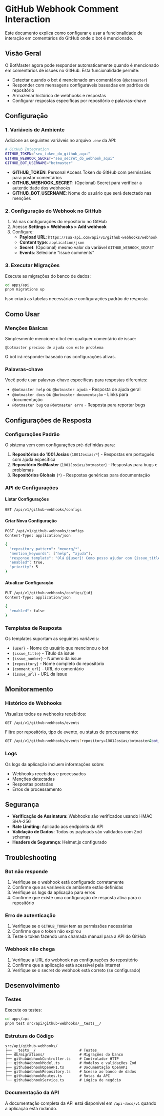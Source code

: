 # GitHub Webhook Comment Interaction

Este documento explica como configurar e usar a funcionalidade de interação em comentários do GitHub onde o bot é mencionado.

## Visão Geral

O BotMaster agora pode responder automaticamente quando é mencionado em comentários de issues no GitHub. Esta funcionalidade permite:

- Detectar quando o bot é mencionado em comentários (`@botmaster`)
- Responder com mensagens configuráveis baseadas em padrões de repositório
- Armazenar histórico de webhooks e respostas
- Configurar respostas específicas por repositório e palavras-chave

## Configuração

### 1. Variáveis de Ambiente

Adicione as seguintes variáveis no arquivo `.env` da API:

```bash
# GitHub Integration
GITHUB_TOKEN="seu_token_do_github_aqui"
GITHUB_WEBHOOK_SECRET="seu_secret_do_webhook_aqui"
GITHUB_BOT_USERNAME="botmaster"
```

- **GITHUB_TOKEN**: Personal Access Token do GitHub com permissões para postar comentários
- **GITHUB_WEBHOOK_SECRET**: (Opcional) Secret para verificar a autenticidade dos webhooks
- **GITHUB_BOT_USERNAME**: Nome do usuário que será detectado nas menções

### 2. Configuração do Webhook no GitHub

1. Vá nas configurações do repositório no GitHub
2. Acesse **Settings > Webhooks > Add webhook**
3. Configure:
   - **Payload URL**: `https://sua-api.com/api/v1/github-webhooks/webhook`
   - **Content type**: `application/json`
   - **Secret**: (Opcional) mesmo valor da variável `GITHUB_WEBHOOK_SECRET`
   - **Events**: Selecione "Issue comments"

### 3. Executar Migrações

Execute as migrações do banco de dados:

```bash
cd apps/api
pnpm migrations up
```

Isso criará as tabelas necessárias e configurações padrão de resposta.

## Como Usar

### Menções Básicas

Simplesmente mencione o bot em qualquer comentário de issue:

```
@botmaster preciso de ajuda com este problema
```

O bot irá responder baseado nas configurações ativas.

### Palavras-chave

Você pode usar palavras-chave específicas para respostas diferentes:

- `@botmaster help` ou `@botmaster ajuda` - Resposta de ajuda geral
- `@botmaster docs` ou `@botmaster documentação` - Links para documentação
- `@botmaster bug` ou `@botmaster erro` - Resposta para reportar bugs

## Configurações de Resposta

### Configurações Padrão

O sistema vem com configurações pré-definidas para:

1. **Repositórios do 1001Josias** (`1001Josias/*`) - Respostas em português com ajuda específica
2. **Repositório BotMaster** (`1001Josias/botmaster`) - Respostas para bugs e problemas
3. **Repositórios Globais** (`*`) - Respostas genéricas para documentação

### API de Configurações

#### Listar Configurações
```bash
GET /api/v1/github-webhooks/configs
```

#### Criar Nova Configuração
```bash
POST /api/v1/github-webhooks/configs
Content-Type: application/json

{
  "repository_pattern": "meuorg/*",
  "mention_keywords": ["help", "ajuda"],
  "response_template": "Olá @{user}! Como posso ajudar com {issue_title}?",
  "enabled": true,
  "priority": 5
}
```

#### Atualizar Configuração
```bash
PUT /api/v1/github-webhooks/configs/{id}
Content-Type: application/json

{
  "enabled": false
}
```

### Templates de Resposta

Os templates suportam as seguintes variáveis:

- `{user}` - Nome do usuário que mencionou o bot
- `{issue_title}` - Título da issue
- `{issue_number}` - Número da issue
- `{repository}` - Nome completo do repositório
- `{comment_url}` - URL do comentário
- `{issue_url}` - URL da issue

## Monitoramento

### Histórico de Webhooks

Visualize todos os webhooks recebidos:

```bash
GET /api/v1/github-webhooks/events
```

Filtre por repositório, tipo de evento, ou status de processamento:

```bash
GET /api/v1/github-webhooks/events?repository=1001Josias/botmaster&bot_mentioned=true
```

### Logs

Os logs da aplicação incluem informações sobre:
- Webhooks recebidos e processados
- Menções detectadas
- Respostas postadas
- Erros de processamento

## Segurança

- **Verificação de Assinatura**: Webhooks são verificados usando HMAC SHA-256
- **Rate Limiting**: Aplicado aos endpoints da API
- **Validação de Dados**: Todos os payloads são validados com Zod schemas
- **Headers de Segurança**: Helmet.js configurado

## Troubleshooting

### Bot não responde

1. Verifique se o webhook está configurado corretamente
2. Confirme que as variáveis de ambiente estão definidas
3. Verifique os logs da aplicação para erros
4. Confirme que existe uma configuração de resposta ativa para o repositório

### Erro de autenticação

1. Verifique se o `GITHUB_TOKEN` tem as permissões necessárias
2. Confirme que o token não expirou
3. Teste o token fazendo uma chamada manual para a API do GitHub

### Webhook não chega

1. Verifique a URL do webhook nas configurações do repositório
2. Confirme que a aplicação está acessível pela internet
3. Verifique se o secret do webhook está correto (se configurado)

## Desenvolvimento

### Testes

Execute os testes:

```bash
cd apps/api
pnpm test src/api/github-webhooks/__tests__/
```

### Estrutura do Código

```
src/api/github-webhooks/
├── __tests__/                    # Testes
├── db/migrations/                # Migrações do banco
├── githubWebhookController.ts    # Controlador HTTP
├── githubWebhookModel.ts         # Modelos e validações Zod
├── githubWebhookOpenAPI.ts       # Documentação OpenAPI
├── githubWebhookRepository.ts    # Acesso ao banco de dados
├── githubWebhookRoutes.ts        # Rotas da API
└── githubWebhookService.ts       # Lógica de negócio
```

### Documentação da API

A documentação completa da API está disponível em `/api-docs/v1` quando a aplicação está rodando.